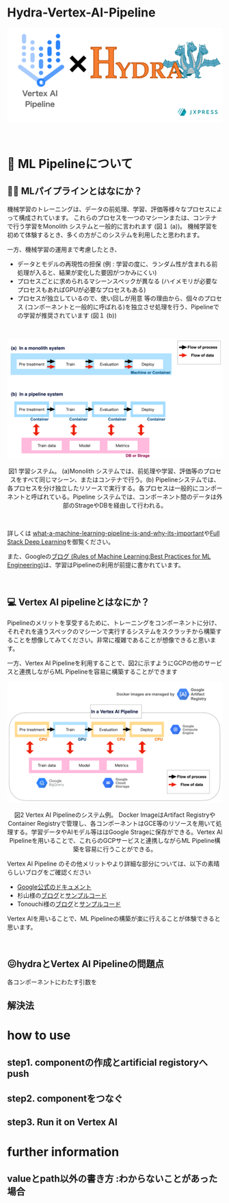 # Hydra-Vertex-AI-Pipeline

![training_type](/documents/images/hydra_pipeline_title.png)


<br>


#  📝 ML Pipelineについて
## 👨‍🏭 MLパイプラインとはなにか？

機械学習のトレーニングは、データの前処理、学習、評価等様々なプロセスによって構成されています。
これらのプロセスを一つのマシーンまたは、コンテナで行う学習をMonolith システムと一般的に言われます (図１ (a))。
機械学習を初めて体験するとき、多くの方がこのシステムを利用したと思われます。

一方、機械学習の運用まで考慮したとき、
- データとモデルの再現性の担保 (例 : 学習の度に、ランダム性が含まれる前処理が入ると、結果が変化した要因がつかみにくい)
- プロセスごとに求められるマシーンスペックが異なる (ハイメモリが必要なプロセスもあればGPUが必要なプロセスもある)
- プロセスが独立しているので、使い回しが用意
等の理由から、個々のプロセス (コンポーネントと一般的に呼ばれる)を独立させ処理を行う、Pipelineでの学習が推奨されています (図１ (b))

<br>

![train_type](/documents/images/hydrapipeline_train_type.png)
<p align = "center">
図1 学習システム。 (a)Monolith システムでは、前処理や学習、評価等のプロセスをすべて同じマシーン、またはコンテナで行う。(b) Pipelineシステムでは、各プロセスを分け独立したリソースで実行する。各プロセスは一般的にコンポーネントと呼ばれている。Pipeline システムでは、コンポーネント間のデータは外部のStrageやDBを経由して行われる。
</p>


<br>


詳しくは [what-a-machine-learning-pipeline-is-and-why-its-important](https://www.datarobot.com/blog/what-a-machine-learning-pipeline-is-and-why-its-important/)や[Full Stack Deep Learning](https://fullstackdeeplearning.com/course/2022/lecture-4-data-management/)を御覧ください。

また、Googleの[ブログ (Rules of Machine Learning:Best Practices for ML Engineering)](https://developers.google.com/machine-learning/guides/rules-of-ml?hl=en)は、学習はPipelineの利用が前提に書かれています。

<br>

## 💻 Vertex AI pipelineとはなにか？


Pipelineのメリットを享受するために、トレーニングをコンポーネントに分け、それぞれを違うスペックのマシーンで実行するシステムをスクラッチから構築することを想像してみてください。非常に複雑であることが想像できると思います。

一方、Vertex AI Pipelineを利用することで、図2に示すようにGCPの他のサービスと連携しながらML Pipelineを容易に構築することができます

![Intro_vertex_ai_pipeline](/documents/images/Intro_vertex_ai_pipeline.png)
<p align = "center">
図2 Vertex AI Pipelineのシステム例。 Docker ImageはArtifact RegistryやContainer Registryで管理し、各コンポーネントはGCE等のリソースを用いて処理する。学習データやAIモデル等ははGoogle Strageに保存ができる。Vertex AI Pipelineを用いることで、これらのGCPサービスと連携しながらML Pipeline構築を容易に行うことができる。
</p>

Vertex AI Pipeline のその他メリットやより詳細な部分については、以下の素晴らしいブログをご確認ください
- [Google公式のドキュメント](https://cloud.google.com/vertex-ai/docs/pipelines/)
- 杉山様の[ブログ](https://tech.repro.io/entry/2021/06/22/125113)と[サンプルコード](https://github.com/reproio/lab_sample_pipelines)
- Tonouchi様の[ブログ](https://team-blog.mitene.us/kubeflow-pipelines-design-pattern-e5ced1a4dd44)と[サンプルコード](https://github.com/tonouchi510/kfp-project)


Vertex AIを用いることで、ML Pipelineの構築が楽に行えることが体験できると思います。


<br>

## 😖hydraとVertex AI Pipelineの問題点
各コンポーネントにわたす引数を
## 解決法

# how to use
## step1. componentの作成とartificial registoryへpush
## step2. componentをつなぐ
## step3. Run it on Vertex AI

# further information
## valueとpath以外の書き方 :わからないことがあった場合